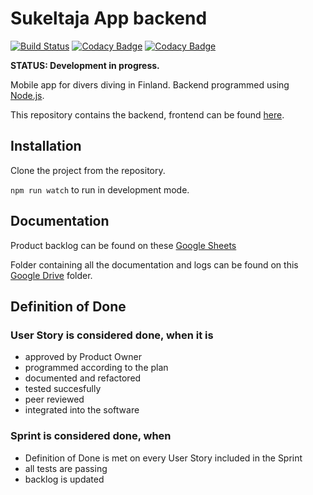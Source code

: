 # Sukeltaja App backend

[![Build Status](https://travis-ci.org/Sukeltaja-Appi/sukeltaja-backend.svg?branch=master)](https://travis-ci.org/Sukeltaja-App/sukeltaja-backend)
[![Codacy Badge](https://app.codacy.com/project/badge/Grade/1f440f467bea45deae1ed9ce4bd21c6f)](https://app.codacy.com/project/badge/Grade/1f440f467bea45deae1ed9ce4bd21c6f)
[![Codacy Badge](https://api.codacy.com/project/badge/Coverage/581f1d911cec46adbaede7cca62ed9ab)](https://www.codacy.com/app/luupanu/sukeltaja-backend?utm_source=github.com&utm_medium=referral&utm_content=Sukeltaja-App/sukeltaja-backend&utm_campaign=Badge_Coverage)

**STATUS: Development in progress.**

Mobile app for divers diving in Finland. Backend programmed using [Node.js](https://nodejs.org/).

This repository contains the backend, frontend can be found [here](https://github.com/Sukeltaja-Appi/sukeltaja-frontend).

## Installation

Clone the project from the repository.

`npm run watch` to run in development mode.

## Documentation

Product backlog can be found on these [Google Sheets](https://docs.google.com/spreadsheets/d/12R7Eyg8GfjwaTioiXE2EIYMrVciJc61XiFn1YNzCHeo)   

Folder containing all the documentation and logs can be found on this [Google Drive](https://drive.google.com/drive/folders/1uOuPRkYjwMznLqBzBnsY3kqNimeE84Uz) folder.

## Definition of Done
### User Story is considered done, when it is
  * approved by Product Owner
  * programmed according to the plan
  * documented and refactored
  * tested succesfully
  * peer reviewed
  * integrated into the software

### Sprint is considered done, when
  * Definition of Done is met on every User Story included in the Sprint
  * all tests are passing
  * backlog is updated
